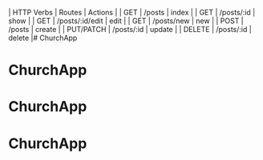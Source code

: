 | HTTP Verbs |  Routes         | Actions |
| GET        | /posts          | index   |
| GET        | /posts/:id      | show    |
| GET        | /posts/:id/edit | edit    |
| GET        | /posts/new      | new     |
| POST       | /posts          | create  |
| PUT/PATCH  | /posts/:id      | update  |
| DELETE     | /posts/:id      | delete  |# ChurchApp
# ChurchApp
# ChurchApp
# ChurchApp
